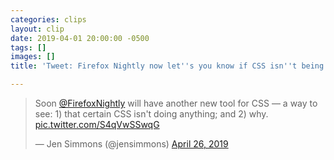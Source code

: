 ```yaml
---
categories: clips
layout: clip
date: 2019-04-01 20:00:00 -0500
tags: []
images: []
title: 'Tweet: Firefox Nightly now let''s you know if CSS isn''t being used and why'

---
```

<blockquote class="twitter-tweet" data-lang="en"><p lang="en" dir="ltr">Soon <a href="[https://twitter.com/FirefoxNightly?ref_src=twsrc%5Etfw](https://twitter.com/FirefoxNightly?ref_src=twsrc%5Etfw "https://twitter.com/FirefoxNightly?ref_src=twsrc%5Etfw")">@FirefoxNightly</a> will have another new tool for CSS — a way to see: 1) that certain CSS isn&#39;t doing anything; and 2) why. <a href="https://t.co/S4qVwSSwqG">pic.twitter.com/S4qVwSSwqG</a></p>&mdash; Jen Simmons (@jensimmons) <a href="[https://twitter.com/jensimmons/status/1121898528052252673?ref_src=twsrc%5Etfw](https://twitter.com/jensimmons/status/1121898528052252673?ref_src=twsrc%5Etfw "https://twitter.com/jensimmons/status/1121898528052252673?ref_src=twsrc%5Etfw")">April 26, 2019</a>

</blockquote>

<script async src="[https://platform.twitter.com/widgets.js](https://platform.twitter.com/widgets.js "https://platform.twitter.com/widgets.js")" charset="utf-8"></script>